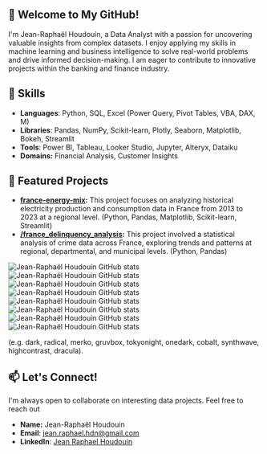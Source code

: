 👋 **Welcome to My GitHub!**
---
I'm Jean-Raphaël Houdouin, a Data Analyst with a passion for uncovering valuable insights from complex datasets. I enjoy applying my skills in machine learning and business intelligence to solve real-world problems and drive informed decision-making. I am eager to contribute to innovative projects within the banking and finance industry.

## 🔧 Skills

- **Languages**: Python, SQL, Excel (Power Query, Pivot Tables, VBA, DAX, M)  
- **Libraries**: Pandas, NumPy, Scikit-learn, Plotly, Seaborn, Matplotlib, Bokeh, Streamlit
- **Tools**: Power BI, Tableau, Looker Studio, Jupyter, Alteryx, Dataiku
- **Domains:** Financial Analysis, Customer Insights

## 💼 Featured Projects

* **[france-energy-mix](https://github.com/rhoudouin/france-energy-mix):**  This project focuses on analyzing historical electricity production and consumption data in France from 2013 to 2023 at a regional level. (Python, Pandas, Matplotlib, Scikit-learn, Streamlit)
* **[/france_delinquency_analysis](https://github.com/rhoudouin/france_delinquency_analysis):** This project involved a statistical analysis of crime data across France, exploring trends and patterns at regional, departmental, and municipal levels. (Python, Pandas)

![Jean-Raphaël Houdouin GitHub stats](https://github-readme-stats.vercel.app/api?username=rhoudouin&show_icons=true&theme=merko)
![Jean-Raphaël Houdouin GitHub stats](https://github-readme-stats.vercel.app/api?username=rhoudouin&show_icons=true&theme=gruvbox)
![Jean-Raphaël Houdouin GitHub stats](https://github-readme-stats.vercel.app/api?username=rhoudouin&show_icons=true&theme=tokyonight)
![Jean-Raphaël Houdouin GitHub stats](https://github-readme-stats.vercel.app/api?username=rhoudouin&show_icons=true&theme=onedark)
![Jean-Raphaël Houdouin GitHub stats](https://github-readme-stats.vercel.app/api?username=rhoudouin&show_icons=true&theme=cobalt)
![Jean-Raphaël Houdouin GitHub stats](https://github-readme-stats.vercel.app/api?username=rhoudouin&show_icons=true&theme=synthwave)
![Jean-Raphaël Houdouin GitHub stats](https://github-readme-stats.vercel.app/api?username=rhoudouin&show_icons=true&theme=highcontrast)
![Jean-Raphaël Houdouin GitHub stats](https://github-readme-stats.vercel.app/api?username=rhoudouin&show_icons=true&theme=dracula)

(e.g. dark, radical, merko, gruvbox, tokyonight, onedark, cobalt, synthwave, highcontrast, dracula).
## 📫 Let's Connect!

I'm always open to collaborate on interesting data projects. Feel free to reach out

* **Name:** Jean-Raphaël Houdouin
* **Email**: jean.raphael.hdn@gmail.com
* **LinkedIn**: [Jean Raphael Houdouin](https://linkedin.com/in/jeanraphaelhoudouin)

